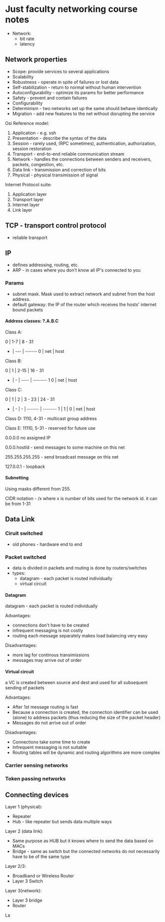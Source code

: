 # Just faculty networking course notes

 - Network:
    - bit rate
	- latency

## Network properties

- Scope: provide services to several applications
- Scalability
- Robustness - operate in spite of failures or lost data
- Self-stabilization - return to normal without human intervention
- Autoconfigurability - optimize its params for better performance
- Safety - prevent and contain failures
- Configurability
- Determinism - two networks set up the same should behave identically
- Migration - add new features to the net without disrupting the service

Osi Reference model:

1. Application - e.g. ssh
2. Presentation - describe the syntax of the data
3. Session - rarely used, (RPC sometimes), authentication, authorization, session restoration
4. Transport - end-to-end reliable communication stream
5. Network - handles the connections between senders and receivers, packets, congestion, etc.
6. Data link - transmission and correction of bits
7. Physical - physical transimission of signal

Internet Protocol suite:

1. Application layer
2. Transport layer
3. Internet layer
4. Link layer

## TCP - transport control protocol

 - reliable transport

## IP

 - defines addressing, routing, etc.
 - ARP - in cases where you don't know all IP's connected to you
 
### Params

 - subnet mask. Mask used to extract network and subnet from the host address.
 - default gateway: the IP of the router which receives the hosts' internet bound packets

#### Address classes: ?.A.B.C

Class A:

0 | 1-7 | 8 - 31
- | --- | ------
0 | net | host

Class B:

0 | 1 | 2-15 | 16 - 31
- | - | ---- | -------
1	0 | net  |   host

Class C:

0 | 1 | 2 | 3 - 23 | 24 - 31
- | - | - | ------ | -------
1 | 1 | 0 |   net  |   host

Class D: 1110, 4-31 - multicast group address

Class E: 11110, 5-31 - reserved for future use

0.0.0.0 no assigned IP

0.0.0.hostId - send messages to some machine on this net

255.255.255.255 - send broadcast message on this net

127.0.0.1 - loopback

#### Subnetting

Using masks different from 255.

CIDR notation - /x where x is number of bits used for the network id. it can be from 1-31




## Data Link

### Ciruit switched
 - old phones - hardware end to end
### Packet switched
 
 - data is divided in packets and routing is done by routers/switches
 - types: 
   - datagram - each packet is routed individually
   - virtual circuit 

#### Datagram

datagram - each packet is routed individually

Advantages:
 - connections don't have to be created
 - infrequent messaging is not costly
 - routing each message separately makes load balancing very easy

Disadvantages:
 - more lag for continous transimissions
 - messages may arrive out of order

 
#### Virtual circuit

a VC is created between source and dest and used for all subsequent sending of packets

Advantages:
 - After 1st message routing is fast
 - Because a connection is created, the connection identifier can be used (alone) to address packets (thus reducing the size of the packet header)
 - Messages do not arrive out of order
 
Disadvantages:
 - Connections take some time to create
 - Infrequent messaging is not suitable
 - Routing tables will be dynamic and routing algorithms are more complex
 
### Carrier sensing networks

### Token passing networks

## Connecting devices

Layer 1 (physical):
 - Repeater
 - Hub - like repeater but sends data multiple ways

Layer 2 (data link):
 - Same purpose as HUB but it knows where to send the data based on MACs
 - Bridge - same as switch but the connected networks do not necessarily have to be of the same type
 
Layer 2/3:
 - Broadband or Wireless Router
 - Layer 3 Switch

Layer 3(network):
 - Layer 3 bridge
 - Router

 La